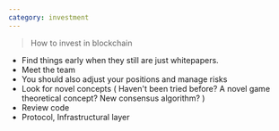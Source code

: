 ```yaml
---
category: investment
---
```


> How to invest in blockchain

- Find things early when they still are just whitepapers.
- Meet the team
- You should also adjust your positions and manage risks
- Look for novel concepts ( Haven't been tried before? A novel game theoretical concept? New consensus algorithm? )
- Review code
- Protocol, Infrastructural layer
